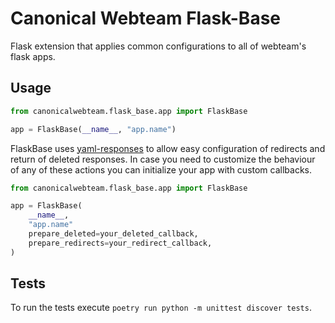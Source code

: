 # Canonical Webteam Flask-Base
Flask extension that applies common configurations to all of webteam's flask apps.

## Usage
```python
from canonicalwebteam.flask_base.app import FlaskBase

app = FlaskBase(__name__, "app.name")
```

FlaskBase uses [yaml-responses](https://github.com/canonical-web-and-design/canonicalwebteam.yaml-responses)
to allow easy configuration of redirects and return of deleted responses.
In case you need to customize the behaviour of any of these actions you can initialize your app with custom callbacks.

```python
from canonicalwebteam.flask_base.app import FlaskBase

app = FlaskBase(
    __name__,
    "app.name"
    prepare_deleted=your_deleted_callback,
    prepare_redirects=your_redirect_callback,
)
```

## Tests
To run the tests execute `poetry run python -m unittest discover tests`.
